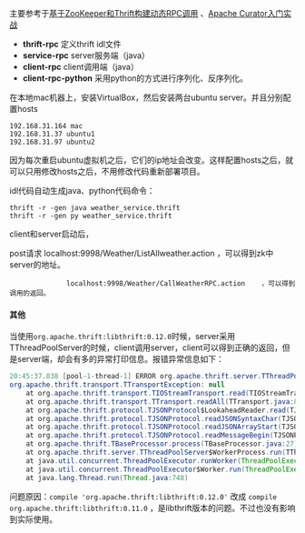 主要参考于[基于ZooKeeper和Thrift构建动态RPC调用](https://blog.csdn.net/likewindy/article/details/51352179) 、[Apache Curator入门实战](https://www.cnblogs.com/seaspring/p/5536338.html) 

- **thrift-rpc** 定义thrift idl文件
- **service-rpc** server服务端（java）
- **client-rpc** client调用端（java）
- **client-rpc-python**  采用python的方式进行序列化、反序列化。



在本地mac机器上，安装VirtualBox，然后安装两台ubuntu server。并且分别配置hosts

```
192.168.31.164 mac
192.168.31.37 ubuntu1
192.168.31.97 ubuntu2
```

因为每次重启ubuntu虚拟机之后，它们的ip地址会改变。这样配置hosts之后，就可以只用修改hosts之后，不用修改代码重新部署项目。



idl代码自动生成java、python代码命令：

```
thrift -r -gen java weather_service.thrift
thrift -r -gen py weather_service.thrift
```





client和server启动后，

post请求    localhost:9998/Weather/ListAllweather.action    ，可以得到zk中server的地址。

                  localhost:9998/Weather/CallWeatherRPC.action    ，可以得到调用的返回。





#### 其他

当使用`org.apache.thrift:libthrift:0.12.0`时候，server采用TThreadPoolServer的时候，client调用server，client可以得到正确的返回，但是server端，却会有多的异常打印信息。报错异常信息如下：

```java
20:45:37.838 [pool-1-thread-1] ERROR org.apache.thrift.server.TThreadPoolServer - Thrift error occurred during processing of message.
org.apache.thrift.transport.TTransportException: null
	at org.apache.thrift.transport.TIOStreamTransport.read(TIOStreamTransport.java:132)
	at org.apache.thrift.transport.TTransport.readAll(TTransport.java:86)
	at org.apache.thrift.protocol.TJSONProtocol$LookaheadReader.read(TJSONProtocol.java:272)
	at org.apache.thrift.protocol.TJSONProtocol.readJSONSyntaxChar(TJSONProtocol.java:344)
	at org.apache.thrift.protocol.TJSONProtocol.readJSONArrayStart(TJSONProtocol.java:854)
	at org.apache.thrift.protocol.TJSONProtocol.readMessageBegin(TJSONProtocol.java:866)
	at org.apache.thrift.TBaseProcessor.process(TBaseProcessor.java:27)
	at org.apache.thrift.server.TThreadPoolServer$WorkerProcess.run(TThreadPoolServer.java:310)
	at java.util.concurrent.ThreadPoolExecutor.runWorker(ThreadPoolExecutor.java:1149)
	at java.util.concurrent.ThreadPoolExecutor$Worker.run(ThreadPoolExecutor.java:624)
	at java.lang.Thread.run(Thread.java:748)
```



问题原因：`compile 'org.apache.thrift:libthrift:0.12.0'` 改成 `compile org.apache.thrift:libthrift:0.11.0` ，是libthrift版本的问题。不过也没有影响到实际使用。



